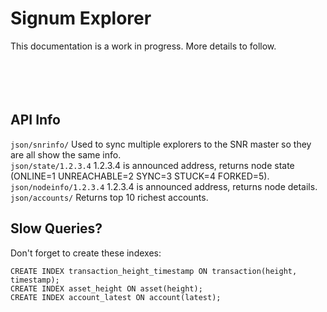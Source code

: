 # Signum Explorer

This documentation is a work in progress. More details to follow.
<br>
<br>
<br>
<br>
<br>
## API Info
```json/snrinfo/```                   Used to sync multiple explorers to the SNR master so they are all show the same info.<br>
```json/state/1.2.3.4```              1.2.3.4 is announced address, returns node state (ONLINE=1 UNREACHABLE=2 SYNC=3 STUCK=4 FORKED=5). <br>
```json/nodeinfo/1.2.3.4```           1.2.3.4 is announced address, returns node details. <br>
```json/accounts/```                  Returns top 10 richest accounts. <br>

## Slow Queries?
Don't forget to create these indexes:
```
CREATE INDEX transaction_height_timestamp ON transaction(height, timestamp);
CREATE INDEX asset_height ON asset(height);
CREATE INDEX account_latest ON account(latest);

```
